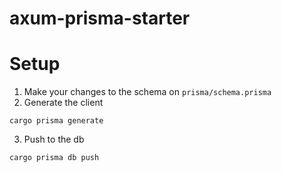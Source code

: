 # axum-prisma-starter

# Setup
1. Make your changes to the schema on ```prisma/schema.prisma```
2. Generate the client 
  ```
  cargo prisma generate
  ```
 3. Push to the db
 ```
 cargo prisma db push
 ```
 
